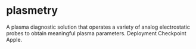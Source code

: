 # plasmetry
A plasma diagnostic solution that operates a variety of analog electrostatic probes to obtain meaningful plasma parameters.
Deployment Checkpoint Apple.
